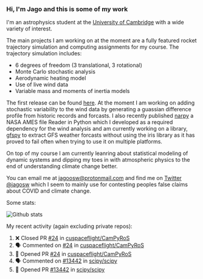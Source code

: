 ### Hi, I'm Jago and this is some of my work

<!--
**jagoosw/jagoosw** is a ✨ _special_ ✨ repository because its `README.md` (this file) appears on your GitHub profile.

Here are some ideas to get you started:

- 🔭 I’m currently working on ...
- 🌱 I’m currently learning ...
- 👯 I’m looking to collaborate on ...
- 🤔 I’m looking for help with ...
- 💬 Ask me about ...
- 📫 How to reach me: ...
- 😄 Pronouns: ...
- ⚡ Fun fact: ...
-->

I'm an astrophysics student at the [University of Cambridge](https://www.ast.cam.ac.uk/students/current.undergraduates/part.ii.astrophysics) with a wide variety of interest.

The main projects I am working on at the moment are a fully featured rocket trajectory simulation and computing assignments for my course. The trajectory simulation includes:
- 6 degrees of freedom (3 translational, 3 rotational)
- Monte Carlo stochastic analysis
- Aerodynamic heating model
- Use of live wind data
- Variable mass and moments of inertia models

The first release can be found [here](https://github.com/CUSF-Simulation/CamPyRoS). At the moment I am working on adding stochastic variability to the wind data by generating a guassian difference profile from historic records and forcasts. I also recently published [narpy](https://pypi.org/project/narpy/) a NASA AMES file Reader in Python which I developed as a required dependency for the wind analysis and am currently working on a library, [gfspy](https://github.com/jagoosw/gfspy) to extract GFS weather forcasts without using the iris library as it has proved to fail often when trying to use it on multiple platforms.

On top of my course I am currently leanring about statistical modeling of dynamic systems and dipping my toes in with atmospheric physics to the end of understanding climate change better.

You can email me at [jagoosw@protonmail.com](mail:jagoosw@protonmail.com) and find me on [Twitter @jagosw](https://twitter.com/jagosw) which I seem to mainly use for contesting peoples false claims about COVID and climate change.

Some stats:

![Github stats](https://github-readme-stats.vercel.app/api?username=jagoosw&count_private=true&show_icons=true&theme=radical&hide_title=true&hide_border=true)
[](https://komarev.com/ghpvc/?username=jagoosw)

My recent activity (again excluding private repos):
<!--START_SECTION:activity-->
1. ❌ Closed PR [#24](https://github.com/cuspaceflight/CamPyRoS/pull/24) in [cuspaceflight/CamPyRoS](https://github.com/cuspaceflight/CamPyRoS)
2. 🗣 Commented on [#24](https://github.com/cuspaceflight/CamPyRoS/issues/24) in [cuspaceflight/CamPyRoS](https://github.com/cuspaceflight/CamPyRoS)
3. 💪 Opened PR [#24](https://github.com/cuspaceflight/CamPyRoS/pull/24) in [cuspaceflight/CamPyRoS](https://github.com/cuspaceflight/CamPyRoS)
4. 🗣 Commented on [#13442](https://github.com/scipy/scipy/issues/13442) in [scipy/scipy](https://github.com/scipy/scipy)
5. 💪 Opened PR [#13442](https://github.com/scipy/scipy/pull/13442) in [scipy/scipy](https://github.com/scipy/scipy)
<!--END_SECTION:activity-->
